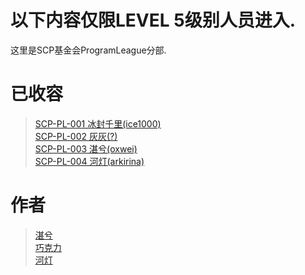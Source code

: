 # 以下内容仅限LEVEL 5级别人员进入.
这里是SCP基金会ProgramLeague分部.

# 已收容
>[SCP-PL-001 冰封千里(ice1000)](ice1000.md) <br />
[SCP-PL-002 灰灰(?)](huihui.md)<br />
[SCP-PL-003 湛兮(oxwei)](oxwei.md)<br />
[SCP-PL-004 河灯(arkirina)](akirina.md)<br />

# 作者
>[湛兮](https://github.com/oxwei)<br />
[巧克力](https://github.com/NekoToChocolate)<br />
[河灯](https://github.com/AkimotoAkari)<br />
